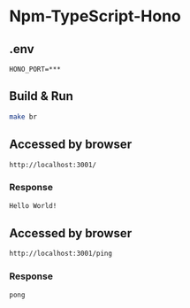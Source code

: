 # Npm-TypeScript-Hono

## .env
~~~env
HONO_PORT=***
~~~

## Build & Run
```bash
make br
```

## Accessed by browser
~~~bash
http://localhost:3001/
~~~

### Response
~~~bash
Hello World!
~~~

## Accessed by browser
~~~bash
http://localhost:3001/ping
~~~

### Response
~~~bash
pong
~~~